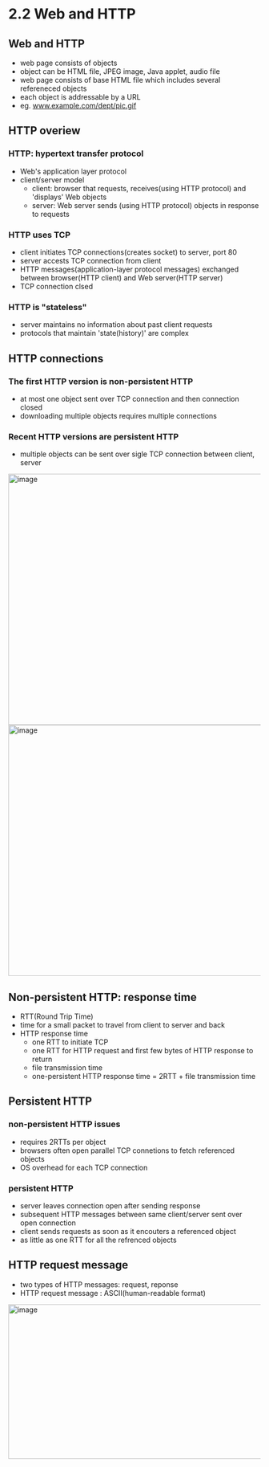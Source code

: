 # 2.2 Web and HTTP
## Web and HTTP
- web page consists of objects
- object can be HTML file, JPEG image, Java applet, audio file
- web page consists of base HTML file which includes several refereneced objects
- each object is addressable by a URL
 - eg. www.example.com/dept/pic.gif


## HTTP overiew
### HTTP: hypertext transfer protocol
- Web's application layer protocol
- client/server model
  - client: browser that requests, receives(using HTTP protocol) and 'displays' Web objects
  - server: Web server sends (using HTTP protocol) objects in response to requests

### HTTP uses TCP
- client initiates TCP connections(creates socket) to server, port 80
- server accests TCP connection from client
- HTTP messages(application-layer protocol messages) exchanged between browser(HTTP client) and Web server(HTTP server)
- TCP connection clsed

### HTTP is "stateless"
- server maintains no information about past client requests
- protocols that maintain 'state(history)' are complex

## HTTP connections
### The first HTTP version is non-persistent HTTP
 - at most one object sent over TCP connection and then connection closed
- downloading multiple objects requires multiple connections

### Recent HTTP versions are persistent HTTP
- multiple objects can be sent over sigle TCP connection between client, server

<img width="700" height="500" alt="image" src="https://github.com/user-attachments/assets/118e04b0-a512-429e-bc5d-269207bd0688" />
<img width="700" height="500" alt="image" src="https://github.com/user-attachments/assets/aecbd3f6-6096-4b8f-a309-bf11a92aec2d" />

## Non-persistent HTTP: response time
- RTT(Round Trip Time)
 - time for a small packet to travel from client to server and back
- HTTP response time
  - one RTT to initiate TCP
  - one RTT for HTTP request and first few bytes of HTTP response to return
  - file transmission time
  - one-persistent HTTP response time = 2RTT + file transmission time


## Persistent HTTP
### non-persistent HTTP issues
- requires 2RTTs per object
- browsers often open parallel TCP connetions to fetch referenced objects
- OS overhead for each TCP connection

### persistent HTTP
- server leaves connection open after sending response
- subsequent HTTP messages between same client/server sent over open connection
- client sends requests as soon as it encouters a referenced object
- as little as one RTT for all the refrenced objects


## HTTP request message
- two types of HTTP messages: request, reponse
- HTTP request message : ASCII(human-readable format)

<img width="689" height="308" alt="image" src="https://github.com/user-attachments/assets/daab9338-7f14-4e71-a04e-3ae32dfcd3a5" />

